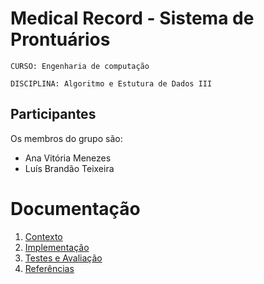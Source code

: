 # Medical Record - Sistema de Prontuários

`CURSO: Engenharia de computação`

`DISCIPLINA: Algoritmo e Estutura de Dados III`


## Participantes

Os membros do grupo são: 
- Ana Vitória Menezes
- Luís Brandão Teixeira


# Documentação

1. [Contexto](docs/1-Contexto.md)
2. [Implementação](docs/6-Implementação.md)
3. [Testes e Avaliação](docs/7-Testes.md)
4. [Referências](docs/8-Referências.md)
